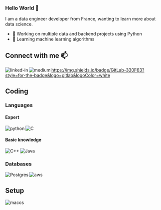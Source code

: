 ### Hello World 👋
I am a data engineer developer from France, wanting to learn more about data science.
- 🔭 Working on multiple data and backend projects using Python
- 🌱 Learning machine learning algorithms


## Connect with me 📫
[<img align="left" alt="linked-in" src="https://img.shields.io/badge/linkedin-%230077B5.svg?&style=for-the-badge&logo=linkedin&logoColor=white" />](https://www.linkedin.com/in/amin-messaoudi/)
[<img align="left" alt="medium" src="https://img.shields.io/badge/medium-%2312100E.svg?&style=for-the-badge&logo=medium&logoColor=white" />](https://medium.com/@amessaoudi)
https://img.shields.io/badge/GitLab-330F63?style=for-the-badge&logo=gitlab&logoColor=white

## Coding
### Languages
#### Expert
<!-- <img align="left" alt="python" src="https://img.shields.io/badge/Python-3776AB?style=for-the-badge&logo=python&logoColor=white" /> -->
<img align="left" alt="python" src="https://img.shields.io/badge/Python-14354C?style=for-the-badge&logo=python&logoColor=white" />
<img align="left" alt="C" src="https://img.shields.io/badge/C-00599C?style=for-the-badge&logo=c&logoColor=white" />

<br>

#### Basic knowledge
<img align="left" alt="C++" src="https://img.shields.io/badge/C%2B%2B-00599C?style=for-the-badge&logo=c%2B%2B&logoColor=white" />
<img align="left" alt="Java" src="https://img.shields.io/badge/Java-ED8B00?style=for-the-badge&logo=java&logoColor=white" />

<br>

### Databases
<img align="left" alt="Postgres" src="https://img.shields.io/badge/PostgreSQL-316192?style=for-the-badge&logo=postgresql&logoColor=white" />
<img align="left" alt="aws" src="https://img.shields.io/badge/Amazon%20AWS-%23232F3E?logo=amazon-aws&logoColor=white&style=for-the-badge" />

<br>

## Setup
<img align="left" alt="macos" src="https://img.shields.io/badge/Apple-MacBook_Pro_2017-999999?style=for-the-badge&logo=apple&logoColor=white" />
<br>
<br>

<!-- Sources
[1] https://javascript.plainenglish.io/how-to-create-a-kick-ass-github-profile-in-5-minutes-19a8e8d0693b
[2] https://dev.to/envoy_/150-badges-for-github-pnk
-->
